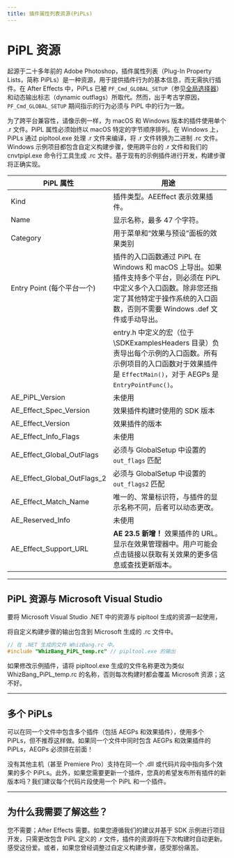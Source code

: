 ```yaml
---
title: 插件属性列表资源(PiPLs)
---
```

# PiPL 资源

起源于二十多年前的 Adobe Photoshop，插件属性列表（Plug-In Property Lists，简称 PiPLs）是一种资源，用于提供插件行为的基本信息，而无需执行插件。在 After Effects 中，PiPLs 已被 `PF_Cmd_GLOBAL_SETUP`（参见[全局选择器](../../effect-basics/command-selectors)）和动态输出标志（dynamic outflags）所取代。然而，出于考古学原因，`PF_Cmd_GLOBAL_SETUP` 期间指示的行为必须与 PiPL 中的行为一致。

为了跨平台兼容性，请像示例一样，为 macOS 和 Windows 版本的插件使用单个 .r 文件。PiPL 属性必须始终以 macOS 特定的字节顺序排列。在 Windows 上，PiPLs 通过 pipltool.exe 处理 .r 文件来编译，将 .r 文件转换为二进制 .rc 文件。Windows 示例项目都包含自定义构建步骤，使用跨平台的 .r 文件和我们的 cnvtpipl.exe 命令行工具生成 .rc 文件。基于现有的示例插件进行开发，构建步骤将正确实现。

| PiPL 属性                   | 用途                                                                                                                                                                                       |
| --------------------------- | ------------------------------------------------------------------------------------------------------------------------------------------------------------------------------------------ |
| Kind                        | 插件类型。AEEffect 表示效果插件。                                                                                                                                                          |
| Name                        | 显示名称，最多 47 个字符。                                                                                                                                                                 |
| Category                    | 用于菜单和“效果与预设”面板的效果类别                                                                                                                                                     |
| Entry Point (每个平台一个)  | 插件的入口函数通过 PiPL 在 Windows 和 macOS 上导出。如果插件支持多个平台，则必须在 PiPL 中定义多个入口函数。除非您还指定了其他特定于操作系统的入口函数，否则不需要 Windows .def 文件或手动导出。 |
|                             | entry.h 中定义的宏（位于\\SDKExamplesHeaders 目录）负责导出每个示例的入口函数。所有示例项目的入口函数对于效果插件是 `EffectMain()`，对于 AEGPs 是 `EntryPointFunc()`。             |
| AE_PiPL_Version             | 未使用                                                                                                                                                                                     |
| AE_Effect_Spec_Version      | 效果插件构建时使用的 SDK 版本                                                                                                                                                              |
| AE_Effect_Version           | 效果插件的版本                                                                                                                                                                             |
| AE_Effect_Info_Flags        | 未使用                                                                                                                                                                                     |
| AE_Effect_Global_OutFlags   | 必须与 GlobalSetup 中设置的 `out_flags` 匹配                                                                                                                                             |
| AE_Effect_Global_OutFlags_2 | 必须与 GlobalSetup 中设置的 `out_flags2` 匹配                                                                                                                                            |
| AE_Effect_Match_Name        | 唯一的、常量标识符，与插件的显示名称不同，后者可以动态更改。                                                                                                                               |
| AE_Reserved_Info            | 未使用                                                                                                                                                                                     |
| AE_Effect_Support_URL       | **AE 23.5 新增！** 效果插件的 URL。显示在效果管理器中。用户可能会点击链接以获取有关效果的更多信息或查找更新版本。                                                                    |

---

## PiPL 资源与 Microsoft Visual Studio

要将 Microsoft Visual Studio .NET 中的资源与 pipltool 生成的资源一起使用，

将自定义构建步骤的输出包含到 Microsoft 生成的 .rc 文件中。

```cpp
// 在 .NET 生成的文件 WhizBang.rc 中。
#include "WhizBang_PiPL_temp.rc" // pipltool.exe 的输出
```

如果修改示例插件，请将 pipltool.exe 生成的文件名称更改为类似 WhizBang_PiPL_temp.rc 的名称，否则每次构建时都会覆盖 Microsoft 资源；这不好。

---

## 多个 PiPLs

可以在同一个文件中包含多个插件（包括 AEGPs 和效果插件），使用多个 PiPLs，但不推荐这样做。如果同一个文件中同时包含 AEGPs 和效果插件的 PiPLs，AEGPs 必须排在前面！

没有其他主机（甚至 Premiere Pro）支持在同一个 .dll 或代码片段中指向多个效果的多个 PiPLs。此外，如果您需要更新一个插件，您真的希望发布所有插件的新版本吗？我们建议每个代码片段使用一个 PiPL 和一个插件。

---

## 为什么我需要了解这些？

您不需要；After Effects 需要。如果您遵循我们的建议并基于 SDK 示例进行项目开发，只需更改包含 PiPL 定义的 .r 文件，插件的资源将在下次构建时自动更新。感受这份爱。或者，如果您曾经调整过自定义构建步骤，感受那份痛苦。
